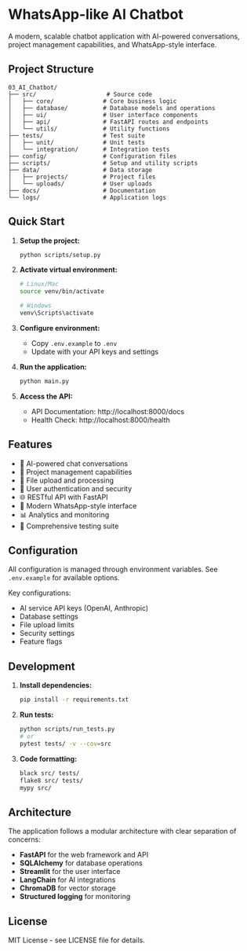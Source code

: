 # WhatsApp-like AI Chatbot

A modern, scalable chatbot application with AI-powered conversations, project management capabilities, and WhatsApp-style interface.

## Project Structure

```
03_AI_Chatbot/
├── src/                    # Source code
│   ├── core/              # Core business logic
│   ├── database/          # Database models and operations
│   ├── ui/                # User interface components
│   ├── api/               # FastAPI routes and endpoints
│   └── utils/             # Utility functions
├── tests/                 # Test suite
│   ├── unit/              # Unit tests
│   └── integration/       # Integration tests
├── config/                # Configuration files
├── scripts/               # Setup and utility scripts
├── data/                  # Data storage
│   ├── projects/          # Project files
│   └── uploads/           # User uploads
├── docs/                  # Documentation
└── logs/                  # Application logs
```

## Quick Start

1. **Setup the project:**
   ```bash
   python scripts/setup.py
   ```

2. **Activate virtual environment:**
   ```bash
   # Linux/Mac
   source venv/bin/activate
   
   # Windows
   venv\Scripts\activate
   ```

3. **Configure environment:**
   - Copy `.env.example` to `.env`
   - Update with your API keys and settings

4. **Run the application:**
   ```bash
   python main.py
   ```

5. **Access the API:**
   - API Documentation: http://localhost:8000/docs
   - Health Check: http://localhost:8000/health

## Features

- 🤖 AI-powered chat conversations
- 📁 Project management capabilities
- 📄 File upload and processing
- 🔐 User authentication and security
- 🌐 RESTful API with FastAPI
- 🎨 Modern WhatsApp-style interface
- 📊 Analytics and monitoring
- 🧪 Comprehensive testing suite

## Configuration

All configuration is managed through environment variables. See `.env.example` for available options.

Key configurations:
- AI service API keys (OpenAI, Anthropic)
- Database settings
- File upload limits
- Security settings
- Feature flags

## Development

1. **Install dependencies:**
   ```bash
   pip install -r requirements.txt
   ```

2. **Run tests:**
   ```bash
   python scripts/run_tests.py
   # or
   pytest tests/ -v --cov=src
   ```

3. **Code formatting:**
   ```bash
   black src/ tests/
   flake8 src/ tests/
   mypy src/
   ```

## Architecture

The application follows a modular architecture with clear separation of concerns:

- **FastAPI** for the web framework and API
- **SQLAlchemy** for database operations
- **Streamlit** for the user interface
- **LangChain** for AI integrations
- **ChromaDB** for vector storage
- **Structured logging** for monitoring

## License

MIT License - see LICENSE file for details.